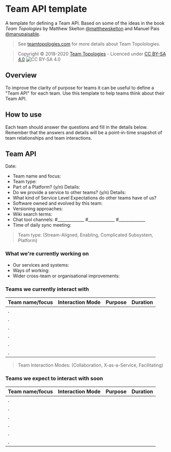 # Team API template

A template for defining a Team API. Based on some of the ideas in the book _Team Topologies_ by Matthew Skelton [@matthewskelton](https://github.com/matthewskelton) and Manuel Pais [@manupaisable](https://github.com/manupaisable).

> See [teamtopologies.com](https://teamtopologies.com/) for more details about Team Topolologies.

> Copyright © 2018-2020 [Team Topologies](https://teamtopologies.com/) - Licenced under [CC BY-SA 4.0](https://creativecommons.org/licenses/by-sa/4.0/) ![CC BY-SA 4.0](https://licensebuttons.net/l/by-sa/3.0/88x31.png)

## Overview

To improve the clarity of purpose for teams it can be useful to define a "Team API" for each team. Use this template to help teams think about their Team API.

## How to use

Each team should answer the questions and fill in the details below. Remember that the answers and details will be a point-in-time snapshot of team relationships and team interactions.

## Team API

Date: 

* Team name and focus: 
* Team type: 
* Part of a Platform? (y/n) Details:
* Do we provide a service to other teams? (y/n) Details: 
* What kind of Service Level Expectations do other teams have of us? 
* Software owned and evolved by this team: 
* Versioning approaches: 
* Wiki search terms: 
* Chat tool channels: #_____________ #_____________ #_____________
* Time of daily sync meeting: 

> Team type: (Stream-Aligned, Enabling, Complicated Subsystem, Platform)

### What we're currently working on

* Our services and systems:
* Ways of working: 
* Wider cross-team or organisational improvements: 

### Teams we currently interact with

| Team name/focus | Interaction Mode | Purpose | Duration |
| --------------- | ---------------- | ------- | -------- |
| .               |                  |         |          |
| .               |                  |         |          |
| .               |                  |         |          |
| .               |                  |         |          |
| .               |                  |         |          |
| .               |                  |         |          |

> Team Interaction Modes: (Collaboration, X-as-a-Service, Facilitating)

### Teams we expect to interact with soon

| Team name/focus | Interaction Mode | Purpose | Duration |
| --------------- | ---------------- | ------- | -------- |
| .               |                  |         |          |
| .               |                  |         |          |
| .               |                  |         |          |
| .               |                  |         |          |
| .               |                  |         |          |
| .               |                  |         |          |

